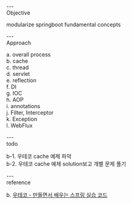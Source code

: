 ---\
Objective

modularize springboot fundamental concepts

---\
Approach

a. overall process\
b. cache\
c. thread\
d. servlet\
e. reflection\
f. DI\
g. IOC\
h. AOP\
i. annotations\
j. Filter, Interceptor\
k. Exception\
l. WebFlux


---\
todo

b-1. 우테코 cache 예제 파악\
b-2. 우테코 cache 예제 solution보고 개별 문제 풀기

---\
reference

b. [우테코 - 만들면서 배우는 스프링 실습 코드](https://github.com/woowacourse/jwp-hands-on)

